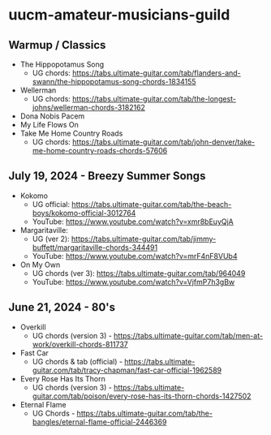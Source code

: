 # uucm-amateur-musicians-guild

## Warmup / Classics

- The Hippopotamus Song
  - UG chords: https://tabs.ultimate-guitar.com/tab/flanders-and-swann/the-hippopotamus-song-chords-1834155
- Wellerman
  - UG chords: https://tabs.ultimate-guitar.com/tab/the-longest-johns/wellerman-chords-3182162 
- Dona Nobis Pacem
- My Life Flows On
- Take Me Home Country Roads
  - UG chords: https://tabs.ultimate-guitar.com/tab/john-denver/take-me-home-country-roads-chords-57606 

## July 19, 2024 - Breezy Summer Songs

- Kokomo
  - UG official: https://tabs.ultimate-guitar.com/tab/the-beach-boys/kokomo-official-3012764 
  - YouTube: https://www.youtube.com/watch?v=xmr8bEuyQjA 
- Margaritaville:
  - UG (ver 2): https://tabs.ultimate-guitar.com/tab/jimmy-buffett/margaritaville-chords-344491 
  - YouTube: https://www.youtube.com/watch?v=mrF4nF8VUb4 
- On My Own
  - UG chords (ver 3): https://tabs.ultimate-guitar.com/tab/964049 
  - YouTube: https://www.youtube.com/watch?v=VjfmP7h3gBw


## June 21, 2024 - 80's

- Overkill
  - UG chords (version 3) - https://tabs.ultimate-guitar.com/tab/men-at-work/overkill-chords-811737 
- Fast Car
  - UG chords & tab (official) - https://tabs.ultimate-guitar.com/tab/tracy-chapman/fast-car-official-1962589  
- Every Rose Has Its Thorn
  - UG chords (version 3) - https://tabs.ultimate-guitar.com/tab/poison/every-rose-has-its-thorn-chords-1427502
- Eternal Flame
  - UG Chords - https://tabs.ultimate-guitar.com/tab/the-bangles/eternal-flame-official-2446369 
